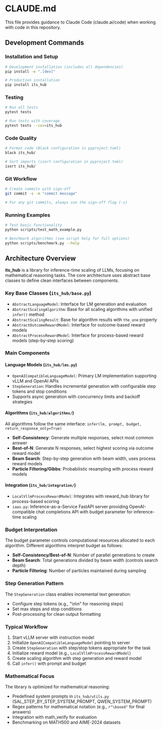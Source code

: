 # CLAUDE.md

This file provides guidance to Claude Code (claude.ai/code) when working with code in this repository.

## Development Commands

### Installation and Setup
```bash
# Development installation (includes all dependencies)
pip install -e ".[dev]"

# Production installation
pip install its_hub
```

### Testing
```bash
# Run all tests
pytest tests

# Run tests with coverage
pytest tests --cov=its_hub
```

### Code Quality
```bash
# Format code (Black configuration in pyproject.toml)
black its_hub/

# Sort imports (isort configuration in pyproject.toml)  
isort its_hub/
```

### Git Workflow
```bash
# Create commits with sign-off
git commit -s -m "commit message"

# For any git commits, always use the sign-off flag (-s)
```

### Running Examples
```bash
# Test basic functionality
python scripts/test_math_example.py

# Benchmark algorithms (see script help for full options)
python scripts/benchmark.py --help
```

## Architecture Overview

**its_hub** is a library for inference-time scaling of LLMs, focusing on mathematical reasoning tasks. The core architecture uses abstract base classes to define clean interfaces between components.

### Key Base Classes (`its_hub/base.py`)
- `AbstractLanguageModel`: Interface for LM generation and evaluation
- `AbstractScalingAlgorithm`: Base for all scaling algorithms with unified `infer()` method
- `AbstractScalingResult`: Base for algorithm results with `the_one` property
- `AbstractOutcomeRewardModel`: Interface for outcome-based reward models
- `AbstractProcessRewardModel`: Interface for process-based reward models (step-by-step scoring)

### Main Components

#### Language Models (`its_hub/lms.py`)
- `OpenAICompatibleLanguageModel`: Primary LM implementation supporting vLLM and OpenAI APIs
- `StepGeneration`: Handles incremental generation with configurable step tokens and stop conditions
- Supports async generation with concurrency limits and backoff strategies

#### Algorithms (`its_hub/algorithms/`)
All algorithms follow the same interface: `infer(lm, prompt, budget, return_response_only=True)`

- **Self-Consistency**: Generate multiple responses, select most common answer
- **Best-of-N**: Generate N responses, select highest scoring via outcome reward model  
- **Beam Search**: Step-by-step generation with beam width, uses process reward models
- **Particle Filtering/Gibbs**: Probabilistic resampling with process reward models

#### Integration (`its_hub/integration/`)
- `LocalVllmProcessRewardModel`: Integrates with reward_hub library for process-based scoring
- `iaas.py`: Inference-as-a-Service FastAPI server providing OpenAI-compatible chat completions API with budget parameter for inference-time scaling

### Budget Interpretation
The budget parameter controls computational resources allocated to each algorithm. Different algorithms interpret budget as follows:
- **Self-Consistency/Best-of-N**: Number of parallel generations to create
- **Beam Search**: Total generations divided by beam width (controls search depth)
- **Particle Filtering**: Number of particles maintained during sampling

### Step Generation Pattern
The `StepGeneration` class enables incremental text generation:
- Configure step tokens (e.g., "\n\n" for reasoning steps)
- Set max steps and stop conditions
- Post-processing for clean output formatting

### Typical Workflow
1. Start vLLM server with instruction model
2. Initialize `OpenAICompatibleLanguageModel` pointing to server
3. Create `StepGeneration` with step/stop tokens appropriate for the task
4. Initialize reward model (e.g., `LocalVllmProcessRewardModel`)
5. Create scaling algorithm with step generation and reward model
6. Call `infer()` with prompt and budget

### Mathematical Focus
The library is optimized for mathematical reasoning:
- Predefined system prompts in `its_hub/utils.py` (SAL_STEP_BY_STEP_SYSTEM_PROMPT, QWEN_SYSTEM_PROMPT)
- Regex patterns for mathematical notation (e.g., `r"\boxed"` for final answers)
- Integration with math_verify for evaluation
- Benchmarking on MATH500 and AIME-2024 datasets